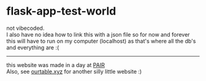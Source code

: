 # flask-app-test-world

not vibecoded.    
I also have no idea how to link this with a json file so for now and forever this will have to run on my computer (localhost) as that's where all the db's and everything are :(

---

this website was made in a day at [PAIR](https://pair.camp)        
Also, see [ourtable.xyz](https://ourtable.xyz/) for another silly little website :)
